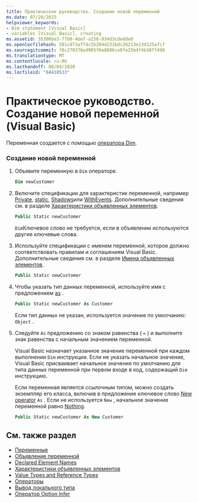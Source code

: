 ```yaml
---
title: Практическое руководство. Создание новой переменной
ms.date: 07/20/2015
helpviewer_keywords:
- Dim statement [Visual Basic]
- variables [Visual Basic], creating
ms.assetid: 35300be3-77b0-4bef-a156-034d3cdedde0
ms.openlocfilehash: 501c8f3aff4c5b204d231bdc26213e13d125a7cf
ms.sourcegitcommit: f8c270376ed905f6a8896ce0fe25b4f4b38ff498
ms.translationtype: MT
ms.contentlocale: ru-RU
ms.lasthandoff: 06/04/2020
ms.locfileid: "84410533"
---
```

# <a name="how-to-create-a-new-variable-visual-basic"></a>Практическое руководство. Создание новой переменной (Visual Basic)

Переменная создается с помощью [оператора Dim](../../../language-reference/statements/dim-statement.md).

### <a name="to-create-a-new-variable"></a>Создание новой переменной

1. Объявите переменную в `Dim` операторе.

    ```vb
    Dim newCustomer
    ```

2. Включите спецификации для характеристик переменной, например [Private](../../../language-reference/modifiers/private.md), [static](../../../language-reference/modifiers/static.md), [Shadows](../../../language-reference/modifiers/shadows.md)или [WithEvents](../../../language-reference/modifiers/withevents.md). Дополнительные сведения см. в разделе [Характеристики объявленных элементов](../declared-elements/declared-element-characteristics.md).

    ```vb
    Public Static newCustomer
    ```

    `Dim`Ключевое слово не требуется, если в объявлении используются другие ключевые слова.

3. Используйте спецификации с именем переменной, которое должно соответствовать правилам и соглашениям Visual Basic. Дополнительные сведения см. в разделе [Имена объявленных элементов](../declared-elements/declared-element-names.md).

    ```vb
    Public Static newCustomer
    ```

4. Чтобы указать тип данных переменной, используйте имя с предложением [as](../../../language-reference/statements/as-clause.md) .

    ```vb
    Public Static newCustomer As Customer
    ```

    Если тип данных не указан, используется значение по умолчанию: `Object` .

5. Следуйте `As` предложению со знаком равенства ( `=` ) и выполните знак равенства с начальным значением переменной.

    Visual Basic назначает указанное значение переменной при каждом выполнении `Dim` инструкции. Если не указать начальное значение, Visual Basic присваивает начальное значение по умолчанию для типа данных переменной при первом входе в код, содержащий `Dim` инструкцию.

    Если переменная является ссылочным типом, можно создать экземпляр его класса, включив в предложение ключевое слово [New operator](../../../language-reference/operators/new-operator.md) `As` . Если не используется `New` , начальное значение переменной равно [Nothing](../../../language-reference/nothing.md).

    ```vb
    Public Static newCustomer As New Customer
    ```

## <a name="see-also"></a>См. также раздел

- [Переменные](index.md)
- [Объявление переменной](variable-declaration.md)
- [Declared Element Names](../declared-elements/declared-element-names.md)
- [Характеристики объявленных элементов](../declared-elements/declared-element-characteristics.md)
- [Value Types and Reference Types](../data-types/value-types-and-reference-types.md)
- [Операторы](../../../language-reference/statements/index.md)
- [Вывод локального типа](local-type-inference.md)
- [Оператор Option Infer](../../../language-reference/statements/option-infer-statement.md)
